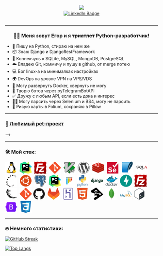 <div id="header" align="center">
  <img src="https://media.giphy.com/media/lP8xu5t2DLGG045H8F/giphy.gif" width="100"/>
<!--   <img src="https://i.gifer.com/H3SO.gif> -->


<div id="badges" align="center">
    <a href="https://www.linkedin.com/in/egor-datsishin/">
  <img src="https://img.shields.io/badge/LinkedIn-blue?logo=linkedin&logoColor=white&style=for-the-badge" alt="LinkedIn Badge"/>
  </a>
</div>

<img src="https://komarev.com/ghpvc/?username=datsishin&style=flat-square&color=blue" alt=""/>
  
<!--    Добро пожаловать!
  <img src="https://media.giphy.com/media/hvRJCLFzcasrR4ia7z/giphy.gif" width="30px"/> -->
<!-- 
  <div align="center">
  <img src="https://media.giphy.com/media/dWesBcTLavkZuG35MI/giphy.gif" width="600" height="300"/> -->
<!-- </div> -->
---
### :man_technologist: Меня зовут Егор и я <del>триатлет</del> Python-разработчик!
</div>

<ul>
  <li>🐍 Пишу на Python, стираю на нем же</li>
  <li>📦 Знаю Django и DjangoRestFramework</li>
  <li>🔗 Коннекчусь к SQLite, MySQL, MongoDB, PostgreSQL</li>
  <li>☁️ Владею Git, коммичу и пушу в github, от merge потею </li>
  <li>💻 Бог linux-а на минималках настройках</li>
  <li>🌍 DevOps на уровне VPN на VPS/VDS</li>
  <li>🐳 Могу развернуть Docker, свернуть не могу</li>
  <li>🤖 Творю ботов через pyTelegramBotAPI</li>
  <li>✅ Дружу с любым API, если есть дока и интерес</li>
  <li>🕵🏻 Могу парсить через Selenium и BS4, могу не парсить</li>
  <li>🎨 Рисую карты в Folium, сохраняю в Pillow</li>
</ul>

<!-- <img src="https://media.tenor.com/DloYoakaD_UAAAAi/backhand-index-pointing-right-joypixels.gif" width="30"/> -->
---
### :dog: <a href="https://github.com/datsishin/Strava">Любимый pet-проект</a>
<!--   ### :dog: <a href="https://github.com/datsishin/Strava">Любимый pet-проект</a> -->
<!-- </div> --> -->
  
  
---
### :hammer_and_wrench: Мой стек:

  <div>
  <img src="https://github.com/devicons/devicon/blob/master/icons/linux/linux-original.svg" title="Linux" alt="Linux" width="40" height="40"/>&nbsp;
  <img src="https://github.com/JetBrains/logos/blob/master/web/pycharm/pycharm.svg" title="React" alt="React" width="40" height="40"/>&nbsp;
  <img src="https://github.com/devicons/devicon/blob/master/icons/filezilla/filezilla-plain.svg" title="Spring" alt="Spring" width="40" height="40"/>&nbsp;
  <img src="https://github.com/devicons/devicon/blob/master/icons/git/git-original.svg" title="Material UI" alt="Material UI" width="40" height="40"/>&nbsp;
  <img src="https://github.com/devicons/devicon/blob/master/icons/vim/vim-original.svg" title="Flutter" alt="Flutter" width="40" height="40"/>&nbsp;
  <img src="https://github.com/devicons/devicon/blob/master/icons/wordpress/wordpress-plain.svg" title="Redux" alt="Redux " width="40" height="40"/>&nbsp;
  <img src="https://github.com/devicons/devicon/blob/master/icons/redis/redis-original.svg"  title="CSS3" alt="CSS" width="40" height="40"/>&nbsp;
  <img src="https://github.com/devicons/devicon/blob/master/icons/selenium/selenium-original.svg" title="HTML5" alt="HTML" width="40" height="40"/>&nbsp;
  <img src="https://github.com/devicons/devicon/blob/master/icons/sqlite/sqlite-original.svg" title="JavaScript" alt="JavaScript" width="40" height="40"/>&nbsp;
  <img src="https://github.com/devicons/devicon/blob/master/icons/sqlalchemy/sqlalchemy-original.svg" title="Firebase" alt="Firebase" width="40" height="40"/>&nbsp;
  <img src="https://github.com/devicons/devicon/blob/master/icons/ssh/ssh-original.svg" title="Gatsby"  alt="Gatsby" width="40" height="40"/>&nbsp;
  <img src="https://github.com/devicons/devicon/blob/master/icons/ubuntu/ubuntu-plain.svg" title="MySQL"  alt="MySQL" width="40" height="40"/>&nbsp;
  <img src="https://github.com/devicons/devicon/blob/master/icons/postgresql/postgresql-original.svg" title="NodeJS" alt="NodeJS" width="40" height="40"/>&nbsp;
  <img src="https://github.com/JetBrains/logos/blob/master/web/pycharm/pycharm.svg" title="AWS" alt="AWS" width="40" height="40"/>&nbsp;
  <img src="https://github.com/devicons/devicon/blob/master/icons/pytest/pytest-original.svg" title="Git" **alt="Git" width="40" height="40"/>
  <img src="https://github.com/devicons/devicon/blob/master/icons/python/python-original-wordmark.svg" title="JavaScript" alt="JavaScript" width="40" height="40"/>&nbsp;
  <img src="https://github.com/devicons/devicon/blob/master/icons/django/django-plain-wordmark.svg" title="Firebase" alt="Firebase" width="40" height="40"/>&nbsp;
  <img src="https://github.com/devicons/devicon/blob/master/icons/docker/docker-original-wordmark.svg" title="Gatsby"  alt="Gatsby" width="40" height="40"/>&nbsp;
  <img src="https://github.com/devicons/devicon/blob/master/icons/fastapi/fastapi-original.svg" title="MySQL"  alt="MySQL" width="40" height="40"/>&nbsp;
  <img src="https://github.com/devicons/devicon/blob/master/icons/filezilla/filezilla-plain.svg" title="NodeJS" alt="NodeJS" width="40" height="40"/>&nbsp;
  <img src="https://github.com/devicons/devicon/blob/master/icons/flask/flask-original.svg" title="AWS" alt="AWS" width="40" height="40"/>&nbsp;
  <img src="https://github.com/devicons/devicon/blob/master/icons/git/git-original.svg" title="Git" **alt="Git" width="40" height="40"/>
  <img src="https://github.com/devicons/devicon/blob/master/icons/github/github-original.svg" title="JavaScript" alt="JavaScript" width="40" height="40"/>&nbsp;
  <img src="https://github.com/devicons/devicon/blob/master/icons/gitlab/gitlab-original.svg" title="Firebase" alt="Firebase" width="40" height="40"/>&nbsp;
  <img src="https://github.com/devicons/devicon/blob/master/icons/heroku/heroku-original.svg" title="Gatsby"  alt="Gatsby" width="40" height="40"/>&nbsp;
  <img src="https://github.com/devicons/devicon/blob/master/icons/html5/html5-original.svg" title="MySQL"  alt="MySQL" width="40" height="40"/>&nbsp;
  <img src="https://github.com/devicons/devicon/blob/master/icons/jetbrains/jetbrains-plain.svg" title="NodeJS" alt="NodeJS" width="40" height="40"/>&nbsp;
  <img src="https://github.com/devicons/devicon/blob/master/icons/mongodb/mongodb-original.svg" title="AWS" alt="AWS" width="40" height="40"/>&nbsp;
  <img src="https://github.com/devicons/devicon/blob/master/icons/mysql/mysql-original-wordmark.svg" title="Git" **alt="Git" width="40" height="40"/>
  <img src="https://github.com/devicons/devicon/blob/master/icons/bash/bash-original.svg" title="JavaScript" alt="JavaScript" width="40" height="40"/>&nbsp;
  <img src="https://github.com/devicons/devicon/blob/master/icons/bootstrap/bootstrap-original.svg" title="Firebase" alt="Firebase" width="40" height="40"/>&nbsp;
  <img src="https://github.com/devicons/devicon/blob/master/icons/css3/css3-original.svg" title="Gatsby"  alt="Gatsby" width="40" height="40"/>&nbsp;
</div>

  ---

### :fire: Немного статистики:
  
[![GitHub Streak](http://github-readme-streak-stats.herokuapp.com?user=datsishin&theme=dark&locale=ru&date_format=j%20M%5B%20Y%5D&mode=weekly&type=png)](https://git.io/streak-stats)
  
[![Top Langs](https://github-readme-stats.vercel.app/api/top-langs/?username=datsishin&layout=compact&theme=vision-friendly-dark)](https://github.com/anuraghazra/github-readme-stats)
